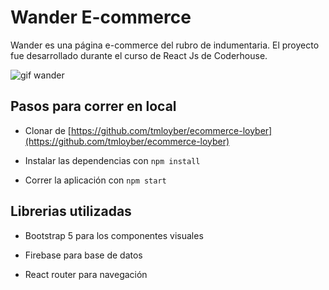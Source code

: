 # Wander E-commerce

Wander es una página e-commerce del rubro de indumentaria. El proyecto fue desarrollado durante el curso de React Js de Coderhouse.

![gif wander](%PUBLIC_URL%/wander.gif)
## Pasos para correr en local

* Clonar de [https://github.com/tmloyber/ecommerce-loyber](https://github.com/tmloyber/ecommerce-loyber)

* Instalar las dependencias con `npm install`

* Correr la aplicación con `npm start`

## Librerias utilizadas

* Bootstrap 5 para los componentes visuales

* Firebase para base de datos

* React router para navegación

